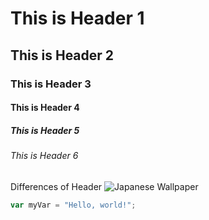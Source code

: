 # This is Header 1
## This is Header 2
### This is Header 3
#### This is Header  4
##### This is Header 5
###### This is Header 6
Differences of Header
![Japanese Wallpaper](https://img.freepik.com/free-vector/collection-minimalist-japanese-covers_23-2148439803.jpg?t=st=1735715163~exp=1735718763~hmac=7d9fa37edb9df53200e18a8ecba9bb55ef352d881fec44958b2ed2cc068ab4dc&w=1060)
```javascript
var myVar = "Hello, world!";
```
